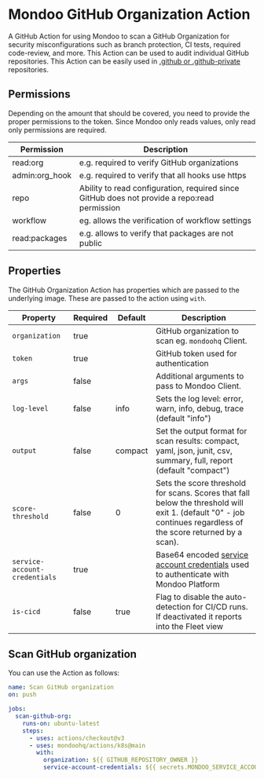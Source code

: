 # Mondoo GitHub Organization Action

A GitHub Action for using Mondoo to scan a GitHub Organization for security misconfigurations such as branch protection, CI tests, required code-review, and more. This Action can be used to audit individual GitHub repositories. This Action can be easily used in [.github or .github-private](https://docs.github.com/en/organizations/collaborating-with-groups-in-organizations/customizing-your-organizations-profile) repositories.

## Permissions

Depending on the amount that should be covered, you need to provide the proper permissions to the token. Since Mondoo only reads values, only read only permissions are required.

| Permission     | Description                                                                                  |
| -------------- | -------------------------------------------------------------------------------------------- |
| read:org       | e.g. required to verify GitHub organizations                                                 |
| admin:org_hook | e.g. required to verify that all hooks use https                                             |
| repo           | Ability to read configuration, required since GitHub does not provide a repo:read permission |
| workflow       | eg. allows the verification of workflow settings                                             |
| read:packages  | e.g. allows to verify that packages are not public                                           |

## Properties

The GitHub Organization Action has properties which are passed to the underlying image. These are passed to the action using `with`.

| Property                      | Required | Default | Description                                                                                                                                                          |
| ----------------------------- | -------- | ------- | -------------------------------------------------------------------------------------------------------------------------------------------------------------------- |
| `organization`                | true     |         | GitHub organization to scan eg. `mondoohq` Client.                                                                                                                   |
| `token`                       | true     |         | GitHub token used for authentication                                                                                                                                 |
| `args`                        | false    |         | Additional arguments to pass to Mondoo Client.                                                                                                                       |
| `log-level`                   | false    | info    | Sets the log level: error, warn, info, debug, trace (default "info")                                                                                                 |
| `output`                      | false    | compact | Set the output format for scan results: compact, yaml, json, junit, csv, summary, full, report (default "compact")                                                   |
| `score-threshold`             | false    | 0       | Sets the score threshold for scans. Scores that fall below the threshold will exit 1. (default "0" - job continues regardless of the score returned by a scan).      |
| `service-account-credentials` | true     |         | Base64 encoded [service account credentials](https://mondoo.com/docs/platform/service_accounts/#creating-service-accounts) used to authenticate with Mondoo Platform |
| `is-cicd`                     | false    | true    | Flag to disable the auto-detection for CI/CD runs. If deactivated it reports into the Fleet view                                                                     |

## Scan GitHub organization

You can use the Action as follows:

```yaml
name: Scan GitHub organization
on: push

jobs:
  scan-github-org:
    runs-on: ubuntu-latest
    steps:
      - uses: actions/checkout@v3
      - uses: mondoohq/actions/k8s@main
        with:
          organization: ${{ GITHUB_REPOSITORY_OWNER }}
          service-account-credentials: ${{ secrets.MONDOO_SERVICE_ACCOUNT }}
```
